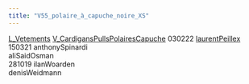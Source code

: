 ```yaml
---
title: "V55_polaire_à_capuche_noire_XS"
---
```


[L_Vetements](notes/equipements/L_Vetements.md) [V_CardigansPullsPolairesCapuche](V_CardigansPullsPolairesCapuche.md) 030222 [laurentPeillex](laurentPeillex.md)\
150321 anthonySpinardi\
aliSaidOsman\
281019 ilanWoarden\
denisWeidmann